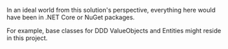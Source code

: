﻿In an ideal world from this solution's perspective, everything here would have been in .NET Core or NuGet packages.

For example, base classes for DDD ValueObjects and Entities might reside in this project.
